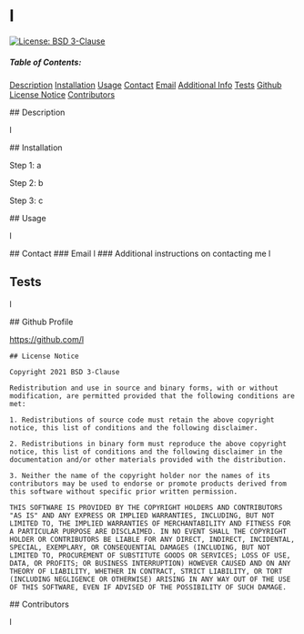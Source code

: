
# l

  [![License: BSD 3-Clause](https://img.shields.io/badge/License-BSD%203--Clause-blue.svg)](https://opensource.org/licenses/BSD-3-Clause)
  

##### Table of Contents:
[Description](#description)
[Installation](#install)
[Usage](#usage)
[Contact](#contact)
[Email](#email)
[Additional Info](#addContact)
[Tests](#tests)
[Github](#github)
[License Notice](#license)
[Contributors](#contributors)

<a name="description"/>
## Description

l

<a name="install"/>
## Installation


  Step 1: a

Step 2: b

Step 3: c



<a name="usage"/>
## Usage 

l

<a name="contact"/>
## Contact

<a name="email"/>
### Email
l

<a name="addContact"/>
### Additional instructions on contacting me
l

<a name="tests"/>

  ## Tests

  l
  

<a name="github"/>
## Github Profile

https://github.com/l

<a name="license"/>

    ## License Notice
    
    Copyright 2021 BSD 3-Clause

    Redistribution and use in source and binary forms, with or without modification, are permitted provided that the following conditions are met:
    
    1. Redistributions of source code must retain the above copyright notice, this list of conditions and the following disclaimer.
    
    2. Redistributions in binary form must reproduce the above copyright notice, this list of conditions and the following disclaimer in the documentation and/or other materials provided with the distribution.
    
    3. Neither the name of the copyright holder nor the names of its contributors may be used to endorse or promote products derived from this software without specific prior written permission.
    
    THIS SOFTWARE IS PROVIDED BY THE COPYRIGHT HOLDERS AND CONTRIBUTORS "AS IS" AND ANY EXPRESS OR IMPLIED WARRANTIES, INCLUDING, BUT NOT LIMITED TO, THE IMPLIED WARRANTIES OF MERCHANTABILITY AND FITNESS FOR A PARTICULAR PURPOSE ARE DISCLAIMED. IN NO EVENT SHALL THE COPYRIGHT HOLDER OR CONTRIBUTORS BE LIABLE FOR ANY DIRECT, INDIRECT, INCIDENTAL, SPECIAL, EXEMPLARY, OR CONSEQUENTIAL DAMAGES (INCLUDING, BUT NOT LIMITED TO, PROCUREMENT OF SUBSTITUTE GOODS OR SERVICES; LOSS OF USE, DATA, OR PROFITS; OR BUSINESS INTERRUPTION) HOWEVER CAUSED AND ON ANY THEORY OF LIABILITY, WHETHER IN CONTRACT, STRICT LIABILITY, OR TORT (INCLUDING NEGLIGENCE OR OTHERWISE) ARISING IN ANY WAY OUT OF THE USE OF THIS SOFTWARE, EVEN IF ADVISED OF THE POSSIBILITY OF SUCH DAMAGE.

<a name="contributors"/>
## Contributors

l


